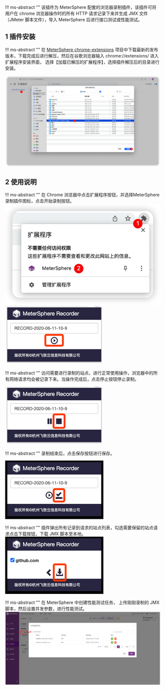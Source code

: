 !!! ms-abstract ""
     该插件为 MeterSphere 配套的浏览器录制插件，该插件可将用户在 chrome 浏览器操作时的所有 HTTP 请求记录下来并生成 
     JMX 文件（JMeter 脚本文件），导入 MeterSphere 后进行接口测试或性能测试。

## 1 插件安装
!!! ms-abstract ""
     在 [MeterSphere chrome-extensions](https://github.com/metersphere/chrome-extensions/releases/tag/v1.2.4) 项目中下载最新的发布版本，下载完成后进行解压，然后在谷歌浏览器输入 chrome://extensions/ 进入扩展程序安装界面，
     选择【加载已解压的扩展程序】，选择插件解压后的目录进行安装。

![录制](../../img/user_manual/plugin_use/chrome_plugin/chrome-plugin_install.png)

## 2 使用说明
!!! ms-abstract ""
     在 Chrome 浏览器中点击扩展程序按钮，并选择MeterSphere 录制插件图标，点击开始录制按钮。
![录制](../../img/user_manual/plugin_use/chrome_plugin/chrome-plugin_display.png)
![录制](../../img/user_manual/plugin_use/chrome_plugin/chrome_plugin_1.png)

!!! ms-abstract ""
     访问需要进行录制的站点，进行正常使用操作，浏览器中的所有网络请求均会被记录下来。当操作完成后，点击停止按钮停止录制。

![录制](../../img/user_manual/plugin_use/chrome_plugin/chrome_plugin_2.png)

!!! ms-abstract ""
     录制结束后，点击保存按钮进行保存。 

![录制](../../img/user_manual/plugin_use/chrome_plugin/chrome_plugin_3.png)

!!! ms-abstract ""
     插件弹出所有记录到请求的站点列表，勾选需要保留的站点请求点击下载按钮，下载 JMX 脚本至本地。
![录制](../../img/user_manual/plugin_use/chrome_plugin/chrome_plugin_4.png)

!!! ms-abstract ""
     在 MeterSphere 中创建性能测试任务， 上传刚刚录制的 JMX 脚本，然后设置并发参数，进行性能测试。
![录制](../../img/user_manual/plugin_use/chrome_plugin/chrome_plugin_5.png)
